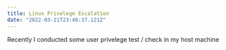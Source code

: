 ```yaml
---
title: Linux Privelege Escalation
date: "2022-03-21T23:46:37.121Z"
---
```

Recently I conducted some user privelege test / check in my host machine

